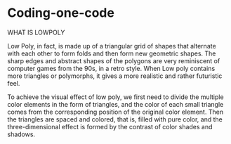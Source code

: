 # Coding-one-code

WHAT IS LOWPOLY

Low Poly, in fact, is made up of a triangular grid of shapes that alternate with each other to form folds and then form new geometric shapes. The sharp edges and abstract shapes of the polygons are very reminiscent of computer games from the 90s, in a retro style. When Low poly contains more triangles or polymorphs, it gives a more realistic and rather futuristic feel.

To achieve the visual effect of low poly, we first need to divide the multiple color elements in the form of triangles, and the color of each small triangle comes from the corresponding position of the original color element. Then the triangles are spaced and colored, that is, filled with pure color, and the three-dimensional effect is formed by the contrast of color shades and shadows.

